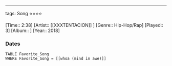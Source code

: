 ---
tags: Song ⭐⭐⭐⭐ 

[Time:: 2:38]
[Artist:: [[XXXTENTACION]] ]
[Genre:: Hip-Hop/Rap]
[Played:: 3]
[Album:: ]
[Year:: 2018]
### Dates
````dataview
TABLE Favorite_Song
WHERE Favorite_Song = [[whoa (mind in awe)]]
````
